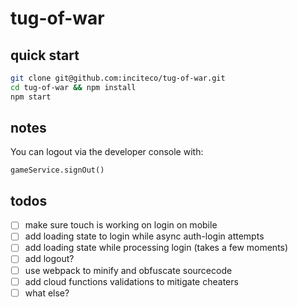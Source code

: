 # tug-of-war

## quick start

```sh
git clone git@github.com:inciteco/tug-of-war.git
cd tug-of-war && npm install
npm start
```

## notes

You can logout via the developer console with:
```
gameService.signOut()
```

## todos

- [ ] make sure touch is working on login on mobile
- [ ] add loading state to login while async auth-login attempts
- [ ] add loading state while processing login (takes a few moments)
- [ ] add logout?
- [ ] use webpack to minify and obfuscate sourcecode
- [ ] add cloud functions validations to mitigate cheaters
- [ ] what else?
